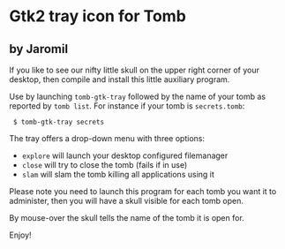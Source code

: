 # Gtk2 tray icon for Tomb
## by Jaromil

If you like to see our nifty little skull on the upper right corner of
your desktop, then compile and install this little auxiliary program.

Use by launching `tomb-gtk-tray` followed by the name of your tomb as
reported by `tomb list`. For instance if your tomb is `secrets.tomb`:

```
 $ tomb-gtk-tray secrets
```

The tray offers a drop-down menu with three options:
 + `explore` will launch your desktop configured filemanager
 + `close` will try to close the tomb (fails if in use)
 + `slam` will slam the tomb killing all applications using it

Please note you need to launch this program for each tomb you want it
to administer, then you will have a skull visible for each tomb open.

By mouse-over the skull tells the name of the tomb it is open for.

Enjoy!
